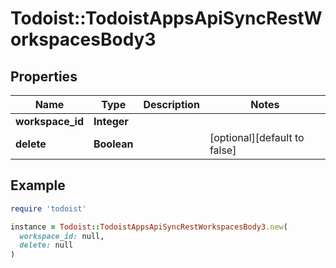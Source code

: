 # Todoist::TodoistAppsApiSyncRestWorkspacesBody3

## Properties

| Name | Type | Description | Notes |
| ---- | ---- | ----------- | ----- |
| **workspace_id** | **Integer** |  |  |
| **delete** | **Boolean** |  | [optional][default to false] |

## Example

```ruby
require 'todoist'

instance = Todoist::TodoistAppsApiSyncRestWorkspacesBody3.new(
  workspace_id: null,
  delete: null
)
```


